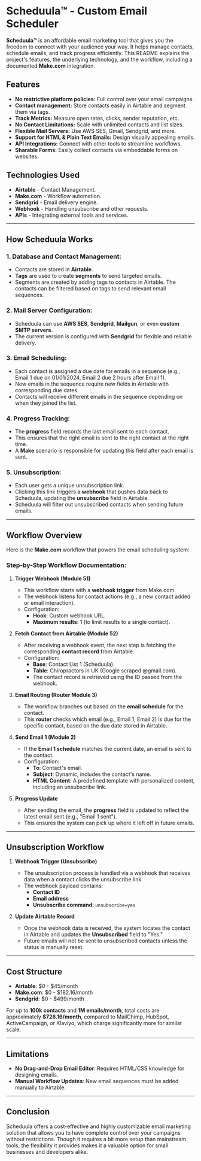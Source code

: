 ﻿# Scheduula™ - Custom Email Scheduler


**Scheduula™** is an affordable email marketing tool that gives you the freedom to connect with your audience your way. It helps manage contacts, schedule emails, and track progress efficiently. This README explains the project's features, the underlying technology, and the workflow, including a documented **Make.com** integration.


## Features


- **No restrictive platform policies:** Full control over your email campaigns.
- **Contact management:** Store contacts easily in Airtable and segment them via tags.
- **Track Metrics:** Measure open rates, clicks, sender reputation, etc.
- **No Contact Limitations:** Scale with unlimited contacts and list sizes.
- **Flexible Mail Servers:** Use AWS SES, Gmail, Sendgrid, and more.
- **Support for HTML & Plain Text Emails:** Design visually appealing emails.
- **API Integrations:** Connect with other tools to streamline workflows.
- **Sharable Forms:** Easily collect contacts via embeddable forms on websites.


## Technologies Used


- **Airtable** - Contact Management.
- **Make.com** - Workflow automation.
- **Sendgrid** - Email delivery engine.
- **Webhook** - Handling unsubscribe and other requests.
- **APIs** - Integrating external tools and services.


---


## How Scheduula Works


### 1. **Database and Contact Management:**
   - Contacts are stored in **Airtable**.
   - **Tags** are used to create **segments** to send targeted emails. 
   - Segments are created by adding tags to contacts in Airtable. The contacts can be filtered based on tags to send relevant email sequences.


### 2. **Mail Server Configuration:**
   - Scheduula can use **AWS SES**, **Sendgrid**, **Mailgun**, or even **custom SMTP servers**.
   - The current version is configured with **Sendgrid** for flexible and reliable delivery.
   
### 3. **Email Scheduling:**
   - Each contact is assigned a due date for emails in a sequence (e.g., Email 1 due on 01/01/2024, Email 2 due 2 hours after Email 1).
   - New emails in the sequence require new fields in Airtable with corresponding due dates.
   - Contacts will receive different emails in the sequence depending on when they joined the list.


### 4. **Progress Tracking:**
   - The **progress** field records the last email sent to each contact.
   - This ensures that the right email is sent to the right contact at the right time.
   - A **Make** scenario is responsible for updating this field after each email is sent.


### 5. **Unsubscription:**
   - Each user gets a unique unsubscription link.
   - Clicking this link triggers a **webhook** that pushes data back to Scheduula, updating the **unsubscribe** field in Airtable.
   - Scheduula will filter out unsubscribed contacts when sending future emails.


---


## Workflow Overview


Here is the **Make.com** workflow that powers the email scheduling system:


### **Step-by-Step Workflow Documentation:**


1. **Trigger Webhook (Module 51)**
   - This workflow starts with a **webhook trigger** from Make.com.
   - The webhook listens for contact actions (e.g., a new contact added or email interaction).
   - Configuration:
     - **Hook**: Custom webhook URL.
     - **Maximum results**: 1 (to limit results to a single contact).


2. **Fetch Contact from Airtable (Module 52)**
   - After receiving a webhook event, the next step is fetching the corresponding **contact record** from Airtable.
   - Configuration:
     - **Base**: Contact List 1 (Scheduula).
     - **Table**: Chiropractors in UK (Google scraped @gmail.com).
     - The contact record is retrieved using the ID passed from the webhook.


3. **Email Routing (Router Module 3)**
   - The workflow branches out based on the **email schedule** for the contact.
   - This **router** checks which email (e.g., Email 1, Email 2) is due for the specific contact, based on the due date stored in Airtable.


4. **Send Email 1 (Module 2)**
   - If the **Email 1 schedule** matches the current date, an email is sent to the contact.
   - Configuration:
     - **To**: Contact's email.
     - **Subject**: Dynamic, includes the contact's name.
     - **HTML Content**: A predefined template with personalized content, including an unsubscribe link.


5. **Progress Update**
   - After sending the email, the **progress** field is updated to reflect the latest email sent (e.g., "Email 1 sent").
   - This ensures the system can pick up where it left off in future emails.


---


## Unsubscription Workflow


1. **Webhook Trigger (Unsubscribe)**
   - The unsubscription process is handled via a webhook that receives data when a contact clicks the unsubscribe link.
   - The webhook payload contains:
     - **Contact ID**
     - **Email address**
     - **Unsubscribe command**: `unsubscribe=yes`


2. **Update Airtable Record**
   - Once the webhook data is received, the system locates the contact in Airtable and updates the **Unsubscribed** field to "Yes."
   - Future emails will not be sent to unsubscribed contacts unless the status is manually reset.


---


## Cost Structure


- **Airtable**: $0 - $45/month
- **Make.com**: $0 - $182.16/month
- **Sendgrid**: $0 - $499/month


For up to **100k contacts** and **1M emails/month**, total costs are approximately **$726.16/month**, compared to MailChimp, HubSpot, ActiveCampaign, or Klaviyo, which charge significantly more for similar scale.


---


## Limitations


- **No Drag-and-Drop Email Editor**: Requires HTML/CSS knowledge for designing emails.
- **Manual Workflow Updates**: New email sequences must be added manually to Airtable.


---


## Conclusion


Scheduula offers a cost-effective and highly customizable email marketing solution that allows you to have complete control over your campaigns without restrictions. Though it requires a bit more setup than mainstream tools, the flexibility it provides makes it a valuable option for small businesses and developers alike.